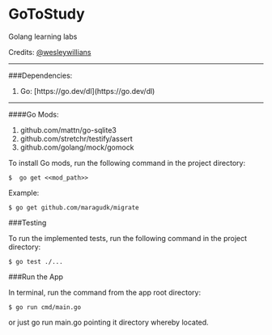 # GoToStudy
Golang learning labs

Credits: [@wesleywillians](https://github.com/wesleywillians)

---
###Dependencies:
<ol>
<li>Go: [https://go.dev/dl](https://go.dev/dl)</li>
</ol>

---
####Go Mods:
<ol>
    <li>github.com/mattn/go-sqlite3</li>
    <li>github.com/stretchr/testify/assert</li>
    <li>github.com/golang/mock/gomock</li>
</ol>

To install Go mods, run the following command in the project directory:

`$  go get <<mod_path>>`

Example:

`$ go get github.com/maragudk/migrate`

###Testing

To run the implemented tests, run the following command in the project directory:

`$ go test ./...`


###Run the App

In terminal, run the command from the app root directory:

`$ go run cmd/main.go`

or just go run main.go pointing it directory whereby located.
